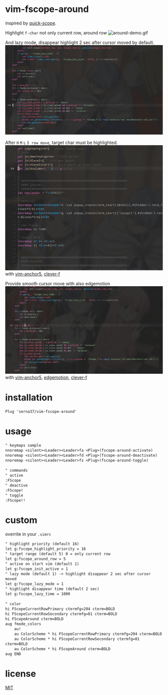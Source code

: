 # vim-fscope-around
inspired by [quick-scope](https://github.com/unblevable/quick-scope).

Highlight `f-char` not only current row, around row
![around-demo.gif](./around-demo.gif)

And lazy mode, disappear highlight 2 sec after cursor moved by default.
![lazy_demo](./lazy_scope_demo.gif)

After `H` `M` `L` `5 row move`, target char must be highlighted.
![usage.gif](./usage.gif)
with [vim-anchor5](https://github.com/serna37/vim-anchor5), [clever-f](https://github.com/rhysd/clever-f.vim)

Provide smooth cursor move with also edgemotion
![fscope_anchor5_edgemotion](./fscope_anchor5_edgemotion.gif)
with [vim-anchor5](https://github.com/serna37/vim-anchor5), [edgemotion](https://github.com/haya14busa/vim-edgemotion), [clever-f](https://github.com/rhysd/clever-f.vim)

# installation
```vim
Plug 'serna37/vim-fscope-around'
```

# usage
```vim
" keymaps sample
nnoremap <silent><Leader><Leader>fa <Plug>(fscope-around-activate)
nnoremap <silent><Leader><Leader>fd <Plug>(fscope-around-deactivate)
nnoremap <silent><Leader><Leader>fs <Plug>(fscope-around-toggle)

" commands
" active
:FScope
" deactive
:FScope!
" toggle
:FScope!!
```

# custom
overrite in your `.vimrc`
```vim
" highlight priority (default 16)
let g:fscope_highlight_priority = 16
" target range (default 5) 0 = only current row
let g:fscope_around_row = 5
" active on start vim (default 1)
let g:fscope_init_active = 1
" lazy mode (default 1) -> highlight disappear 2 sec after cursor moved
let g:fscope_lazy_mode = 1
" highlight disappear time (default 2 sec)
let g:fscope_lazy_time = 1000

" color
hi FScopeCurrentRowPrimary ctermfg=204 cterm=BOLD
hi FScopeCurrentRowSecondary ctermfg=81 cterm=BOLD
hi FScopeAround cterm=BOLD
aug fmode_colors
    au!
    au ColorScheme * hi FScopeCurrentRowPrimary ctermfg=204 cterm=BOLD
    au ColorScheme * hi FScopeCurrentRowSecondary ctermfg=81 cterm=BOLD
    au ColorScheme * hi FScopeAround cterm=BOLD
aug END
```
# license
[MIT](./LICENSE)
